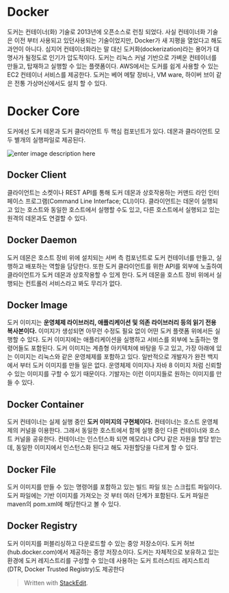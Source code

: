 
# Docker

도커는 컨테이너(화) 기술로 2013년에 오픈소스로 런칭 되었다. 사실 컨테이너화 기술은 이전 부터 사용되고 있던사용되는 기술이었지만, Docker가 새 지평을 열었다고 해도 과언이 아니다. 심지어 컨테이너화라는 말 대신 도커화(dockerization)라는 용어가 대명사가 될정도로 인기가 압도적이다. 
도커는 리눅스 커널 기반으로 가벼운 컨테이너를 만들고, 탑재하고 실행할 수 있는 플랫폼이다. AWS에서는 도커를 쉽게 사용할 수 있는 EC2 컨테이너 서비스를 제공한다. 도커는 베어 메탈 장비나, VM ware, 하이버 브이 같은 전통 가상머신에서도 설치 할 수 있다. 

# Docker Core

도커에선 도커 테몬과 도커 클라이언트 두 핵심 컴포넌트가 있다. 데몬과 클라이언트 모두 별개의 실행파일로 제공된다.

![enter image description here](https://19yw4b240vb03ws8qm25h366-wpengine.netdna-ssl.com/wp-content/uploads/Docker-API-infographic-container-devops-nordic-apis.png)

## Docker Client

클라이언트는 소켓이나 REST API를 통해 도커 데몬과 상호작용하는 커맨드 라인 인터페이스 프로그램(Command Line Interface; CLI)이다. 
클라이언트는 데몬이 실행되고 있는 호스트와 동일한 호스트에서 실행할 수도 있고, 다른 호스트에서 실행되고 있는 원격의 데몬과도 연결할 수 있다. 

## Docker Daemon

도커 데몬은 호스트 장비 위에 설치되는 서버 측 컴포넌트로 도커 컨테이너를 만들고, 실행하고 배포하는 역할을 담당한다. 또한 도커 클라이언트를 위한 API를 외부에 노출하여 클라이언트가 도커 데몬과 상호작용할 수 있게 한다. 도커 데몬을 호스트 장비 위에서 실행되는 컨트롤러 서비스라고 봐도 무리가 없다. 

## Docker Image

도커 이미지는 **운영체제 라이브러리, 애플리케이션 및 의존 라이브러리 등의 읽기 전용 복사본이다.** 이미지가 생성되면 아무런 수정도 필요 없이 어떤 도커 플랫폼 위에서든 실행할 수 있다. 
도커 이미지에는 애플리케이션을 실행하고 서비스를 외부에 노출하는 명령어들도 포함된다.
도커 이미지는 계층형 아키텍처에 바탕을 두고 있고, 가장 아래에 있는 이미지는 리눅스와 같은 운영체제를 포함하고 있다. 일반적으로 개발자가 완전 백지에서 부터 도커 이미지를 만들 일은 없다. 운영체제 이미지나 자바 8 이미지 처럼 신뢰할 수 있는 이미지를 구할 수 있기 때문이다. 기발자는 이런 이미지들로 원하는 이미지를 만들 수 있다. 

## Docker Container

도커 컨테이너는 실제 실행 중인 **도커 이미지의 구현체이다.** 컨테이너는 호스트 운영체제의 커널을 이용한다. 그래서 동일한 호스트에서 함께 실행 중인 다른 컨테이너와 호스트 커널을 공유한다. 
컨테이너는 인스턴스화 되면 메모리나 CPU 같은 자원을 할당 받는데, 동일한 이미지에서 인스턴스화 된다고 해도 자원할당을 다르게 할 수 있다. 

## Docker File

도커 이미지를 만들 수 있는 명령어를 포함하고 있는 빌드 파일 또는 스크립트 파일이다. 도커 파일에는 기반 이미지를 가져오는 것 부터 여러 단계가 포함된다. 도커 파일은 maven의 pom.xml에 해당한다고 볼 수 있다.

## Docker Registry

도커 이미지를 퍼블리싱하고 다운로드할 수 있는 중앙 저장소이다. 도커 허브(hub.docker.com)에서 제공하는 중앙 저장소이다. 도커는 자체적으로 보유하고 있는 환경에 도커 레지스트리를 구성할 수 있는데 사용하는 도커 트러스티드 레지스트리(DTR, Docker Trusted Registry)도 제공한다

> Written with [StackEdit](https://stackedit.io/).
<!--stackedit_data:
eyJoaXN0b3J5IjpbMTA2Mzk4MDExMV19
-->